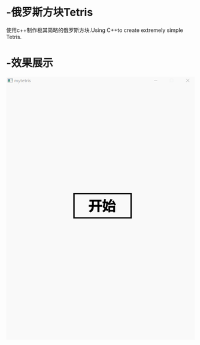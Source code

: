 # -俄罗斯方块Tetris
使用c++制作极其简略的俄罗斯方块.Using C++to create extremely simple Tetris.
# -效果展示
![image](https://github.com/liverpain/-Tetris/blob/main/mytetris/mytetris/res/1.gif)
